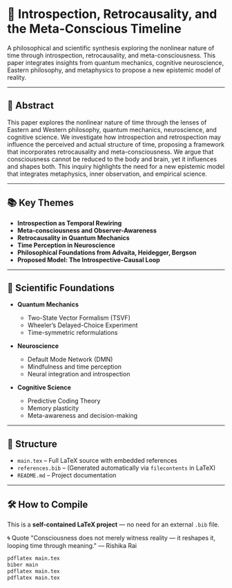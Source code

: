 # 🧠 Introspection, Retrocausality, and the Meta-Conscious Timeline

A philosophical and scientific synthesis exploring the nonlinear nature of time through introspection, retrocausality, and meta-consciousness. This paper integrates insights from quantum mechanics, cognitive neuroscience, Eastern philosophy, and metaphysics to propose a new epistemic model of reality.

---

## 📄 Abstract

This paper explores the nonlinear nature of time through the lenses of Eastern and Western philosophy, quantum mechanics, neuroscience, and cognitive science. We investigate how introspection and retrospection may influence the perceived and actual structure of time, proposing a framework that incorporates retrocausality and meta-consciousness. We argue that consciousness cannot be reduced to the body and brain, yet it influences and shapes both. This inquiry highlights the need for a new epistemic model that integrates metaphysics, inner observation, and empirical science.

---

## 📚 Key Themes

- **Introspection as Temporal Rewiring**
- **Meta-consciousness and Observer-Awareness**
- **Retrocausality in Quantum Mechanics**
- **Time Perception in Neuroscience**
- **Philosophical Foundations from Advaita, Heidegger, Bergson**
- **Proposed Model: The Introspective-Causal Loop**

---

## 🧪 Scientific Foundations

- **Quantum Mechanics**
  - Two-State Vector Formalism (TSVF)
  - Wheeler’s Delayed-Choice Experiment
  - Time-symmetric reformulations

- **Neuroscience**
  - Default Mode Network (DMN)
  - Mindfulness and time perception
  - Neural integration and introspection

- **Cognitive Science**
  - Predictive Coding Theory
  - Memory plasticity
  - Meta-awareness and decision-making

---

## 📐 Structure

- `main.tex` – Full LaTeX source with embedded references
- `references.bib` – (Generated automatically via `filecontents` in LaTeX)
- `README.md` – Project documentation

---

## 🛠️ How to Compile

This is a **self-contained LaTeX project** — no need for an external `.bib` file.

🌀 Quote
"Consciousness does not merely witness reality — it reshapes it, looping time through meaning."
— Rishika Rai

```bash
pdflatex main.tex
biber main
pdflatex main.tex
pdflatex main.tex
